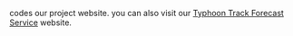 codes our project website.
you can also visit our [Typhoon Track Forecast Service](https://huggingface.co/spaces/Yelim/Typhoon_Track_Forecast_Service) website.
